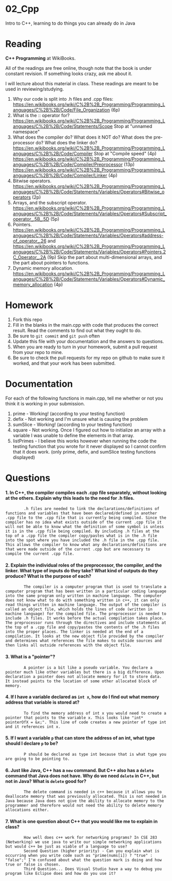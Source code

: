 02_Cpp
======

Intro to C++, learning to do things you can already do in Java

Reading
=======

**C++ Programming** at WikiBooks.

All of the readings are free online, though note that the book is under constant revision. If something looks crazy, ask me about it.

I will lecture about this material in class. These readings are meant to be used in reviewing/studying.

1. Why our code is split into .h files and .cpp files: https://en.wikibooks.org/wiki/C%2B%2B_Programming/Programming_Languages/C%2B%2B/Code/File_Organization (6p)
2. What is the :: operator for? https://en.wikibooks.org/wiki/C%2B%2B_Programming/Programming_Languages/C%2B%2B/Code/Statements/Scope Stop at "unnamed namespace"
3. What does the compiler do? What does it NOT do? What does the pre-processor do? What does the linker do? https://en.wikibooks.org/wiki/C%2B%2B_Programming/Programming_Languages/C%2B%2B/Code/Compiler Stop at "Compile speed" (4p) https://en.wikibooks.org/wiki/C%2B%2B_Programming/Programming_Languages/C%2B%2B/Code/Compiler/Preprocessor (13p) https://en.wikibooks.org/wiki/C%2B%2B_Programming/Programming_Languages/C%2B%2B/Code/Compiler/Linker (4p)
4. Bitwise operators. https://en.wikibooks.org/wiki/C%2B%2B_Programming/Programming_Languages/C%2B%2B/Code/Statements/Variables/Operators#Bitwise_operators (2p)
5. Arrays, and the subscript operator. https://en.wikibooks.org/wiki/C%2B%2B_Programming/Programming_Languages/C%2B%2B/Code/Statements/Variables/Operators#Subscript_operator_.5B_.5D (5p)
6. Pointers. https://en.wikibooks.org/wiki/C%2B%2B_Programming/Programming_Languages/C%2B%2B/Code/Statements/Variables/Operators#address-of_operator_.26 and https://en.wikibooks.org/wiki/C%2B%2B_Programming/Programming_Languages/C%2B%2B/Code/Statements/Variables/Operators#Pointers.2C_Operator_.2A (9p) Skip the part about multi-dimensional arrays, and the part about pointers to functions.
7. Dynamic memory allocation. https://en.wikibooks.org/wiki/C%2B%2B_Programming/Programming_Languages/C%2B%2B/Code/Statements/Variables/Operators#Dynamic_memory_allocation (4p)

Homework
========

1. Fork this repo
3. Fill in the blanks in the main.cpp with code that produces the correct result. Read the comments to find out what they ought to do.
4. Be sure to `git commit` and `git push` often
5. Update this file with your documentation and the answers to questions.
6. When you are ready to turn in your homework, submit a pull request from your repo to mine.
7. Be sure to check the pull requests for my repo on github to make sure it worked, and that your work has been submitted.

Documentation
=========

For each of the following functions in main.cpp, tell me whether or not you think it is working in your submission.

1. prime - Working! (according to your testing function)
2. defix - Not working and I'm unsure what is causing the problem
3. sumSlice - Working! (according to your testing function)
4. square - Not working. Once I figured out how to initialize an array with a variable I was unable to define the elements in that array.
5. listPrimes - I believe this works however when running the code the testing function that you wrote for it never displayed so I cannot confirm that it does work. (only prime, defix, and sumSlice testing functions displayed)

Questions
=======

#### 1. In C++, the compiler compiles each .cpp file separately, without looking at the others. Explain why this leads to the need for .h files.
			.h files are needed to link the declarations/definitions of functions and variables that have been declared/defined in another .cpp file to the .cpp file that is currently being compiled. Since the compiler has no idea what exists outside of the current .cpp file it will not be able to know what the definition of some symbol is unless it is in the .cpp file being compiled. By including .h files at the top of a .cpp file the compiler copy/pastes what is in the .h file into the spot where you have included the .h file in the .cpp file. This allows the compiler to know what any declarations/definitions are that were made outside of the current .cpp but are necessary to compile the current .cpp file. 
#### 2. Explain the individual roles of the preprocessor, the compiler, and the linker. What type of inputs do they take? What kind of outputs do they produce? What is the purpose of each?
			The compiler is a computer program that is used to translate a computer program that has been written in a particular coding language into the same program only written in machine language. The computer does not know what to do with something written in c++, it can only read things written in machine language. The output of the compiler is called an object file, which holds the lines of code (written in machine language) for the compiled file. The preprocessor is needed to include .h files. It works before the actual compilation takes place. The preprocessor runs through the directives and include statements at the top of a .cpp file and copy/pastes the contents of the .h files into the proper places. The linker is needed at the end of a compilation. It looks at the new object file provided by the compiler and determines what references the file makes to outside sources and then links all outside references with the object file.
#### 3. What is a "pointer"?
			A pointer is a bit like a pseudo variable. You declare a pointer much like other variables but there is a big difference. Upon declaration a pointer does not allocate memory for it to store data. It instead points to the location of some other allocated block of memory.
#### 4. If I have a variable declared as `int x`, how do I find out what memory address that variable is stored at?
			To find the memory address of int x you would need to create a pointer that points to the variable x. This looks like "int* pointerOfX = &x;". This line of code creates a new pointer of type int and it references int x.
#### 5. If I want a variable `p` that can store the address of an int, what type should I declare `p` to be?
			P should be declared as type int because that is what type you are going to be pointing to.
#### 6. Just like Java, C++ has a `new` command. But C++ also has a `delete` command that Java does not have. Why do we need `delete` in C++, but not in Java? What is `delete` good for?
			The delete command is needed in c++ because it allows you to deallocate memory that was previously allocated. This is not needed in Java because Java does not give the ability to allocate memory to the programmer and therefore would not need the ability to delete memory allocations either.
#### 7. What is one question about C++ that you would like me to explain in class?
			How well does c++ work for networking programs? In CSE 283 (Networking) we use java to write our simple networking applications but would c++ be just as viable of a language to use?
			Second Question (higher priority) - Can you explain what is occurring when you write code such as "prime(nums[i]) ? "true" : "false";" I'm confused about what the question mark is doing and how true or false is chosen.
			Third Question... Does Visual Studio have a way to debug you program like Eclipse does and how do you use it?
			